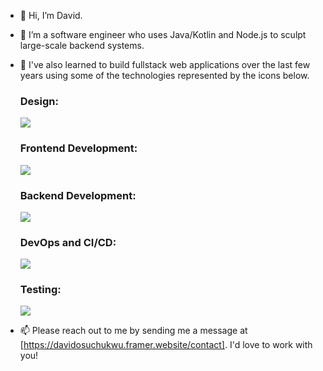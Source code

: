 - 👋 Hi, I’m David.
  
- 👀 I’m a software engineer who uses Java/Kotlin and Node.js to sculpt large-scale backend systems.
  
- 🌱 I've also learned to build fullstack web applications over the last few years using some of the technologies represented by the icons below.

  ### Design:
    
    <a href="https://skillicons.dev">
      <img src="https://skillicons.dev/icons?i=figma," />
    </a>
   
  ### Frontend Development:
    
    <a href="https://skillicons.dev">
      <img src="https://skillicons.dev/icons?i=html,css,js,webflow,nextjs,vercel" />
    </a>
  
   ### Backend Development:
  
    <a href="https://skillicons.dev">
      <img src="https://skillicons.dev/icons?i=js,java,kotlin,spring,mongo,nodejs,postgres" />
    </a>
  
    ### DevOps and CI/CD:
    
    <a href="https://skillicons.dev">
      <img src="https://skillicons.dev/icons?i=git,github,aws,azure,docker,kubernetes" />
    </a>
  
    ### Testing:
    
    <a href="https://skillicons.dev">
      <img src="https://skillicons.dev/icons?i=postman,jest,sentry" />
    </a>
  
  
- 📫 Please reach out to me by sending me a message at [https://davidosuchukwu.framer.website/contact]. I'd love to work with you!

<!---
dvco-xx/dvco-xx is a ✨ special ✨ repository because its `README.md` (this file) appears on your GitHub profile.
You can click the Preview link to take a look at your changes.
--->
